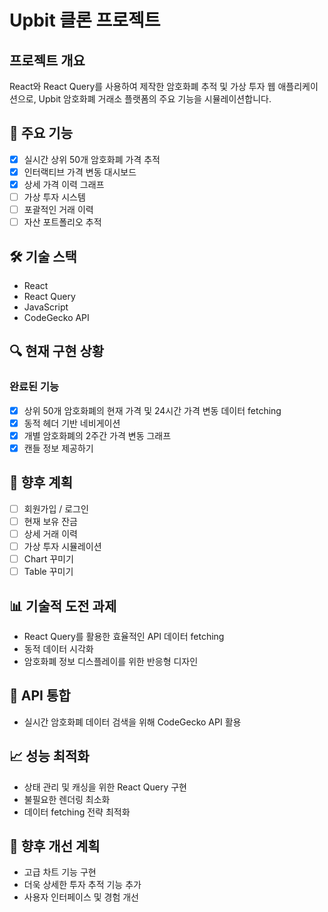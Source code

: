 # Upbit 클론 프로젝트

## 프로젝트 개요
React와 React Query를 사용하여 제작한 암호화폐 추적 및 가상 투자 웹 애플리케이션으로, Upbit 암호화폐 거래소 플랫폼의 주요 기능을 시뮬레이션합니다.

## 🚀 주요 기능
- [X] 실시간 상위 50개 암호화폐 가격 추적
- [X] 인터랙티브 가격 변동 대시보드
- [X] 상세 가격 이력 그래프
- [ ] 가상 투자 시스템
- [ ] 포괄적인 거래 이력
- [ ] 자산 포트폴리오 추적

## 🛠 기술 스택
- React
- React Query
- JavaScript
- CodeGecko API

## 🔍 현재 구현 상황
### 완료된 기능
- [X] 상위 50개 암호화폐의 현재 가격 및 24시간 가격 변동 데이터 fetching
- [X] 동적 헤더 기반 네비게이션
- [X] 개별 암호화폐의 2주간 가격 변동 그래프
- [X] 캔들 정보 제공하기 

## 🎯 향후 계획
- [ ] 회원가입 / 로그인 
- [ ] 현재 보유 잔금
- [ ] 상세 거래 이력
- [ ] 가상 투자 시뮬레이션
- [ ] Chart 꾸미기  
- [ ] Table 꾸미기  

## 📊 기술적 도전 과제
- React Query를 활용한 효율적인 API 데이터 fetching
- 동적 데이터 시각화
- 암호화폐 정보 디스플레이를 위한 반응형 디자인

## 🔗 API 통합
- 실시간 암호화폐 데이터 검색을 위해 CodeGecko API 활용

## 📈 성능 최적화
- 상태 관리 및 캐싱을 위한 React Query 구현
- 불필요한 렌더링 최소화
- 데이터 fetching 전략 최적화

## 🚧 향후 개선 계획
- 고급 차트 기능 구현
- 더욱 상세한 투자 추적 기능 추가
- 사용자 인터페이스 및 경험 개선